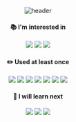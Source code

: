 <div align="center">
  
![header](https://capsule-render.vercel.app/api?type=waving&color=edac99&height=220&section=header&text=%23edac99&fontColor=ffffff&fontSize=60&fontAlignY=40)

</div>
 
<div align="center">
  
  #### :books: I'm interested in
  
  <img src="https://img.shields.io/badge/Django-092E20?style=flat-square&logo=Django&logoColor=white">
  <img src="https://img.shields.io/badge/MySQL-4479A1?style=flat-square&logo=MySQL&logoColor=white">
  <img src="https://img.shields.io/badge/Heroku-430098?style=flat-square&logo=Heroku&logoColor=white">
  
</div>

<div align="center">

  #### :pencil2: Used at least once
  
  <img src="https://img.shields.io/badge/React-61DAFB?style=flat-square&logo=React&logoColor=black">
  <img src="https://img.shields.io/badge/Android-3DDC84?style=flat-square&logo=Android&logoColor=white">
  <img src="https://img.shields.io/badge/Kotlin-7F52FF?style=flat-square&logo=Kotlin&logoColor=white">
  <img src="https://img.shields.io/badge/Python-3776AB?style=flat-square&logo=Python&logoColor=white">
  <img src="https://img.shields.io/badge/C%2B%2B-00599C?style=flat-square&logo=C%2B%2B&logoColor=white">
  <img src="https://img.shields.io/badge/JavaScript-F7DF1E?style=flat-square&logo=JavaScript&logoColor=black">
  <img src="https://img.shields.io/badge/Racket-9F1D20?style=flat-square&logo=Racket&logoColor=white">
  
</div>

<div align="center">

  #### :mag_right: I will learn next
  
  <img src="https://img.shields.io/badge/Spring-6DB33F?style=flat-square&logo=Spring&logoColor=white">
  <img src="https://img.shields.io/badge/Node.js-339933?style=flat-square&logo=Node.js&logoColor=white">
  <img src="https://img.shields.io/badge/Amazon AWS-232F3E?style=flat-square&logo=Amazon AWS&logoColor=white">
  </br>
  
</div>

